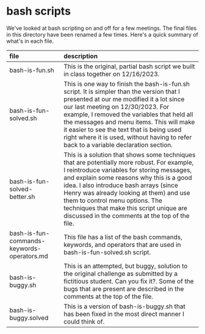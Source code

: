 # bash scripts

We've looked at bash scripting on and off for a few meetings. The final files in this directory have been renamed a few times. Here's a quick summary of what's in each file.

| file                                       | description                                                                                                                                                                                                                                                                                                                                                                                                  |
| :----------------------------------------- | :----------------------------------------------------------------------------------------------------------------------------------------------------------------------------------------------------------------------------------------------------------------------------------------------------------------------------------------------------------------------------------------------------------- |
| bash-is-fun.sh                             | This is the original, partial bash script we built in class together on 12/16/2023.                                                                                                                                                                                                                                                                                                                          |
| bash-is-fun-solved.sh                      | This is one way to finish the bash-is-fun.sh script. It is simpler than the version that I presented at our me modified it a lot since our last meeting on 12/30/2023. For example, I removed the variables that held all the messages and menu items. This will make it easier to see the text that is being used right where it is used, without having to refer back to a variable declaration section. |
| bash-is-fun-solved-better.sh               | This is a solution that shows some techniques that are potentially more robust. For example, I reintroduce variables for storing messages, and explain some reasons why this is a good idea. I also introduce bash arrays (since Henry was already looking at them) and use them to control menu options. The techniques that make this script unique are discussed in the comments at the top of the file. |
| bash-is-fun-commands-keywords-operators.md | This file has a list of the bash commands, keywords, and operators that are used in bash-is-fun-solved.sh script.                                                                                                                                                                                                                                                                                            |
| bash-is-buggy.sh                           | This is an attempted, but buggy, solution to the original challenge as submitted by a fictitious student. Can you fix it?. Some of the bugs that are present are described in the comments at the top of the file.                                                                                                                                                                                           |
| bash-is-buggy.solved                       | This is a version of bash-is-buggy.sh that has been fixed in the most direct manner I could think of.                                                                                                                                                                                                                                                                                                        |
